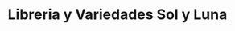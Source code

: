 ---
title: "Libreria y Variedades Sol y Luna"
url: /leon/libreria-y-variedades-sol-y-luna/
shop: Bücher
---